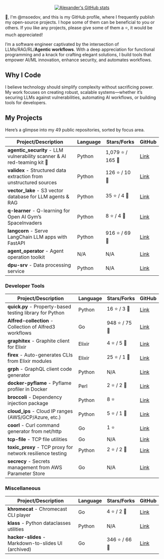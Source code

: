 
<div align="center">

[![Alexander's GitHub stats](https://github-readme-stats.vercel.app/api?username=msoedov&show_icons=true&theme=""&icon_color=586069&text_color=586069&bg_color=fff)](https://github.com/msoedov/msoedov)

</div>

👋, I'm @msoedov, and this is my GitHub profile, where I frequently publish my open-source projects. I hope some of them can be beneficial to you or others. If you like any projects, please give some of them a ⭐, it would be much appreciated!

I’m a software engineer captivated by the intersection of LLMs/RAG/RL/**Agentic workflows**. With a deep appreciation for functional programming and a knack for crafting elegant solutions, I build tools that empower AI/ML innovation, enhance security, and automates workflows.

## Why I Code
I believe technology should simplify complexity without sacrificing power. My work focuses on creating robust, scalable systems—whether it’s securing LLMs against vulnerabilities, automating AI workflows, or building tools for developers.

## My Projects
Here’s a glimpse into my 49 public repositories, sorted by focus area.

| Project/Description | Language | Stars/Forks | GitHub |
|---------------------|----------|-------------|--------|
| **agentic_security** - LLM vulnerability scanner & AI red-teaming kit 🧪 | Python | 1,079 ⭐ / 165 🌿 | [Link](https://github.com/msoedov/agentic_security) |
| **validex** - Structured data extraction from unstructured sources | Python | 126 ⭐ / 10 🌿 | [Link](https://github.com/msoedov/validex) |
| **vector_lake** - S3 vector database for LLM agents & RAG | Python | 35 ⭐ / 4 🌿 | [Link](https://github.com/msoedov/vector_lake) |
| **q-learner** - Q-learning for Open AI Gym’s SpaceInvaders | Python | 8 ⭐ / 4 🌿 | [Link](https://github.com/msoedov/q-learner) |
| **langcorn** - Serve LangChain LLM apps with FastAPI | Python | 916 ⭐ / 69 🌿 | [Link](https://github.com/msoedov/langcorn) |
| **agent_operator** - Agent operation toolkit | N/A | N/A | [Link](https://github.com/msoedov/agent_operator) |
| **dpu-srv** - Data processing service | Python | N/A | [Link](https://github.com/msoedov/dpu-srv) |


### Developer Tools
| Project/Description | Language | Stars/Forks | GitHub |
|---------------------|----------|-------------|--------|
| **quick.py** - Property-based testing library for Python | Python | 16 ⭐ / 3 🌿 | [Link](https://github.com/msoedov/quick.py) |
| **Alfred-collection** - Collection of Alfred3 workflows | Go | 948 ⭐ / 75 🌿 | [Link](https://github.com/msoedov/Alfred-collection) |
| **graphitex** - Graphite client for Elixir | Elixir | 4 ⭐ / 5 🌿 | [Link](https://github.com/msoedov/graphitex) |
| **firex** - Auto-generates CLIs from Elixir modules | Elixir | 25 ⭐ / 1 🌿 | [Link](https://github.com/msoedov/firex) |
| **grph** - GraphQL client code generator | Python | N/A | [Link](https://github.com/msoedov/grph) |
| **docker-pyflame** - Pyflame profiler in Docker | Perl | 2 ⭐ / 2 🌿 | [Link](https://github.com/msoedov/docker-pyflame) |
| **broccoli** - Dependency injection package | Python | 8 ⭐ | [Link](https://github.com/msoedov/broccoli) |
| **cloud_ips** - Cloud IP ranges (AWS/GCP/Azure, etc.) | Python | 5 ⭐ / 1 🌿 | [Link](https://github.com/msoedov/cloud_ips) |
| **coorl** - Curl command generator from net/http | Go | 1 ⭐ | [Link](https://github.com/msoedov/coorl) |
| **tcp-file** - TCP file utilities | Go | N/A | [Link](https://github.com/msoedov/tcp-file) |
| **toxic_proxy** - TCP proxy for network resilience testing | Python | 2 ⭐ / 2 🌿 | [Link](https://github.com/msoedov/toxic_proxy) |
| **secrecy** - Secrets management from AWS Parameter Store | Go | N/A | [Link](https://github.com/msoedov/secrecy) |


### Miscellaneous
| Project/Description | Language | Stars/Forks | GitHub |
|---------------------|----------|-------------|--------|
| **khromecat** - Chromecast CLI player | Go | 4 ⭐ / 2 🌿 | [Link](https://github.com/msoedov/khromecat) |
| **klass** - Python dataclasses utilities | Python | N/A | [Link](https://github.com/msoedov/klass) |
| **hacker-slides** - Markdown-to-slides UI (archived) | Go | 346 ⭐ / 66 🌿 | [Link](https://github.com/msoedov/hacker-slides) |

